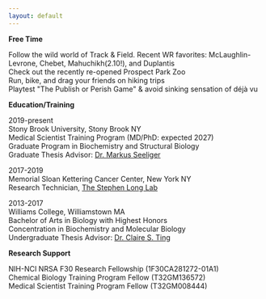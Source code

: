 ```yaml
---
layout: default
---
```


**Free Time**

Follow the wild world of Track & Field. Recent WR favorites: McLaughlin-Levrone, Chebet, Mahuchikh(2.10!), and Duplantis   
Check out the recently re-opened Prospect Park Zoo   
Run, bike, and drag your friends on hiking trips   
Playtest "The Publish or Perish Game" & avoid sinking sensation of déjà vu

**Education/Training**

2019-present  
Stony Brook University, Stony Brook NY  
Medical Scientist Training Program (MD/PhD: expected 2027)  
Graduate Program in Biochemistry and Structural Biology  
Graduate Thesis Advisor: <a href = "https://you.stonybrook.edu/mseeligerlab/"> Dr. Markus Seeliger </a>

2017-2019   
Memorial Sloan Kettering Cancer Center, New York NY   
Research Technician, <a href = "https://www.mskcc.org/research/ski/labs/stephen-long">The Stephen Long Lab</a>

2013-2017  
Williams College, Williamstown MA  
Bachelor of Arts in Biology with Highest Honors   
Concentration in Biochemistry and Molecular Biology   
Undergraduate Thesis Advisor: <a href = "https://biology.williams.edu/profile/cting/">Dr. Claire S. Ting</a>

**Research Support**

NIH-NCI NRSA F30 Research Fellowship (1F30CA281272-01A1)  
Chemical Biology Training Program Fellow (T32GM136572)  
Medical Scientist Training Program Fellow (T32GM008444)





